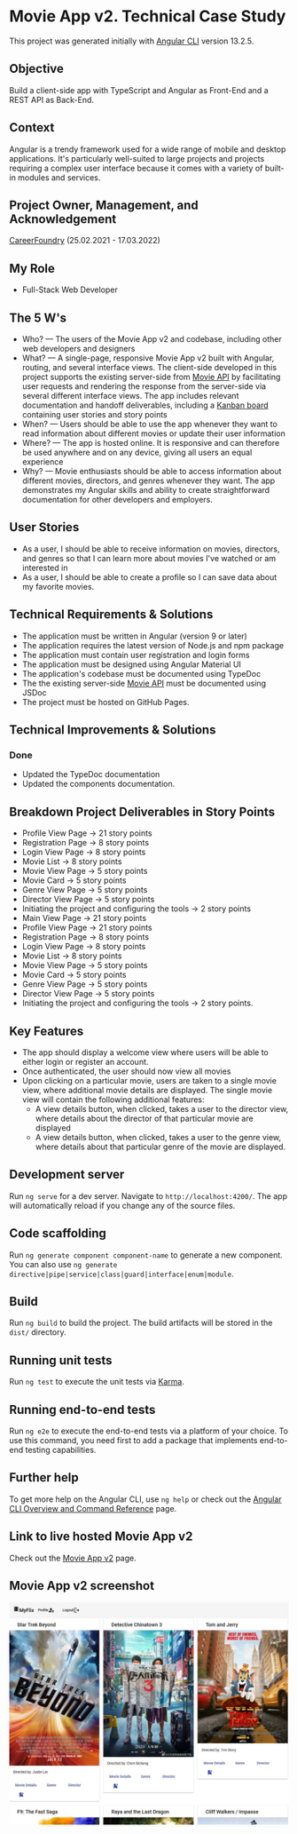 # Movie App v2. Technical Case Study

This project was generated initially with [Angular CLI](https://github.com/angular/angular-cli) version 13.2.5.

## Objective

Build a client-side app with TypeScript and Angular as Front-End and a REST API as Back-End.

## Context

Angular is a trendy framework used for a wide range of mobile and desktop applications. It's particularly well-suited to large projects and projects requiring a complex user interface because it comes with a variety of built-in modules and services.

## Project Owner, Management, and Acknowledgement

[CareerFoundry](https://careerfoundry.com/) (25.02.2021 - 17.03.2022)

## My Role

- Full-Stack Web Developer

## The 5 W's

- Who? — The users of the Movie App v2 and codebase, including other web developers and designers
- What? — A single-page, responsive Movie App v2 built with Angular, routing, and several interface views. The client-side developed in this project supports the existing server-side from [Movie API](https://github.com/nickbalan/movie-api) by facilitating user requests and rendering the response from the server-side via several different interface views. The app includes relevant documentation and handoff deliverables, including a [Kanban board](https://trello.com/b/uaMESjar/a6-movie-app-kanban-project) containing user stories and story points
- When? — Users should be able to use the app whenever they want to read information about different movies or update their user information
- Where? — The app is hosted online. It is responsive and can therefore be used anywhere and on any device, giving all users an equal experience
- Why? — Movie enthusiasts should be able to access information about different movies, directors, and genres whenever they want. The app demonstrates my Angular skills and ability to create straightforward documentation for other developers and employers.

## User Stories

- As a user, I should be able to receive information on movies, directors, and genres so that I can learn more about movies I've watched or am interested in
- As a user, I should be able to create a profile so I can save data about my favorite movies.

## Technical Requirements & Solutions

- The application must be written in Angular (version 9 or later)
- The application requires the latest version of Node.js and npm package
- The application must contain user registration and login forms
- The application must be designed using Angular Material UI
- The application's codebase must be documented using TypeDoc
- The the existing server-side [Movie API](https://github.com/nickbalan/movie-api) must be documented using JSDoc
- The project must be hosted on GitHub Pages.

## Technical Improvements & Solutions

### Done

- Updated the TypeDoc documentation
- Updated the components documentation.

## Breakdown Project Deliverables in Story Points

- Profile View Page -> 21 story points
- Registration Page -> 8 story points
- Login View Page -> 8 story points
- Movie List -> 8 story points
- Movie View Page -> 5 story points
- Movie Card -> 5 story points
- Genre View Page -> 5 story points
- Director View Page -> 5 story points
- Initiating the project and configuring the tools -> 2 story points
- Main View Page -> 21 story points
- Profile View Page -> 21 story points
- Registration Page -> 8 story points
- Login View Page -> 8 story points
- Movie List -> 8 story points
- Movie View Page -> 5 story points
- Movie Card -> 5 story points
- Genre View Page -> 5 story points
- Director View Page -> 5 story points
- Initiating the project and configuring the tools -> 2 story points.

## Key Features

- The app should display a welcome view where users will be able to either login or register an account.
- Once authenticated, the user should now view all movies
- Upon clicking on a particular movie, users are taken to a single movie view, where additional movie details are displayed. The single movie view will contain the following additional features:
  - A view details button, when clicked, takes a user to the director view​, where details about the director of that particular movie are displayed
  - A view details button, when clicked, takes a user to the ​genre view​, where details about that particular genre of the movie are displayed.

## Development server

Run `ng serve` for a dev server. Navigate to `http://localhost:4200/`. The app will automatically reload if you change any of the source files.

## Code scaffolding

Run `ng generate component component-name` to generate a new component. You can also use `ng generate directive|pipe|service|class|guard|interface|enum|module`.

## Build

Run `ng build` to build the project. The build artifacts will be stored in the `dist/` directory.

## Running unit tests

Run `ng test` to execute the unit tests via [Karma](https://karma-runner.github.io).

## Running end-to-end tests

Run `ng e2e` to execute the end-to-end tests via a platform of your choice. To use this command, you need first to add a package that implements end-to-end testing capabilities.

## Further help

To get more help on the Angular CLI, use `ng help` or check out the [Angular CLI Overview and Command Reference](https://angular.io/cli) page.

## Link to live hosted Movie App v2

Check out the [Movie App v2](https://nickbalan.github.io/movie-app-v2) page.

## Movie App v2 screenshot

![Livescreen](src/assets/img/Livescreen_Movie_App_v2.JPG)
